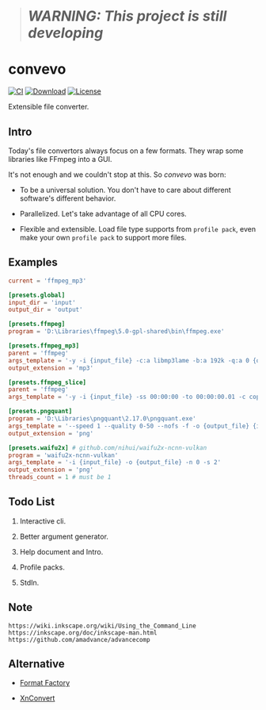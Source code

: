 > # **_WARNING: This project is still developing_**

# convevo

[![CI](https://img.shields.io/github/workflow/status/convevo/convevo/CI?color=2a4)](https://github.com/convevo/convevo/actions)
[![Download](https://img.shields.io/github/downloads/convevo/convevo/total?color=2a4)](https://github.com/convevo/convevo/releases#:~:text=Assets)
[![License](https://img.shields.io/github/license/convevo/convevo?color=2a4)](LICENSE)

Extensible file converter.

## Intro

Today's file convertors always focus on a few formats. They wrap some libraries like FFmpeg into a GUI.

It's not enough and we couldn't stop at this. So _convevo_ was born:

- To be a universal solution. You don't have to care about different software's different behavior.

- Parallelized. Let's take advantage of all CPU cores.

- Flexible and extensible. Load file type supports from `profile pack`, even make your own `profile pack` to support more files.

## Examples

```toml
current = 'ffmpeg_mp3'

[presets.global]
input_dir = 'input'
output_dir = 'output'

[presets.ffmpeg]
program = 'D:\Libraries\ffmpeg\5.0-gpl-shared\bin\ffmpeg.exe'

[presets.ffmpeg_mp3]
parent = 'ffmpeg'
args_template = '-y -i {input_file} -c:a libmp3lame -b:a 192k -q:a 0 {output_file}'
output_extension = 'mp3'

[presets.ffmpeg_slice]
parent = 'ffmpeg'
args_template = '-y -i {input_file} -ss 00:00:00 -to 00:00:00.01 -c copy {output_file}'

[presets.pngquant]
program = 'D:\Libraries\pngquant\2.17.0\pngquant.exe'
args_template = '--speed 1 --quality 0-50 --nofs -f -o {output_file} {input_file}'
output_extension = 'png'

[presets.waifu2x] # github.com/nihui/waifu2x-ncnn-vulkan
program = 'waifu2x-ncnn-vulkan'
args_template = '-i {input_file} -o {output_file} -n 0 -s 2'
output_extension = 'png'
threads_count = 1 # must be 1
```

## Todo List

1. Interactive cli.

2. Better argument generator.

3. Help document and Intro.

4. Profile packs.

5. StdIn.

## Note

```
https://wiki.inkscape.org/wiki/Using_the_Command_Line
https://inkscape.org/doc/inkscape-man.html
https://github.com/amadvance/advancecomp
```

## Alternative

- [Format Factory](https://pcfreetime.com/formatfactory/)

- [XnConvert](https://xnview.com/en/xnconvert/)

<!-- <svg xmlns="http://www.w3.org/2000/svg" viewBox="0 0 1000 1000" style="background:#009688;stroke:#fff;stroke-width:75"><path d="M1100 0 700 200l400 800-400-800-200 100 400 800-400-800-200 100 400 800-400-800L0-200l300 600-400 200Z"/></svg> -->
